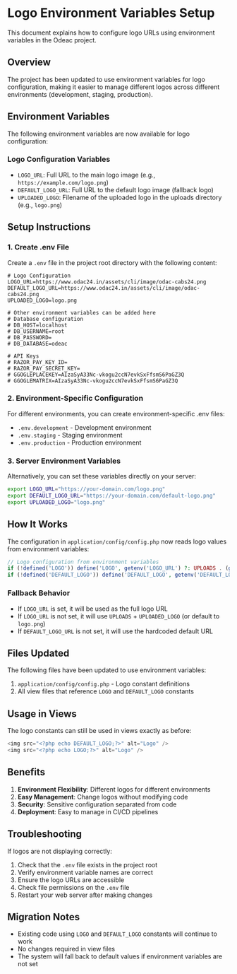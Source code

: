 # Logo Environment Variables Setup

This document explains how to configure logo URLs using environment variables in the Odeac project.

## Overview

The project has been updated to use environment variables for logo configuration, making it easier to manage different logos across different environments (development, staging, production).

## Environment Variables

The following environment variables are now available for logo configuration:

### Logo Configuration Variables

- `LOGO_URL`: Full URL to the main logo image (e.g., `https://example.com/logo.png`)
- `DEFAULT_LOGO_URL`: Full URL to the default logo image (fallback logo)
- `UPLOADED_LOGO`: Filename of the uploaded logo in the uploads directory (e.g., `logo.png`)

## Setup Instructions

### 1. Create .env File

Create a `.env` file in the project root directory with the following content:

```env
# Logo Configuration
LOGO_URL=https://www.odac24.in/assets/cli/image/odac-cabs24.png
DEFAULT_LOGO_URL=https://www.odac24.in/assets/cli/image/odac-cabs24.png
UPLOADED_LOGO=logo.png

# Other environment variables can be added here
# Database configuration
# DB_HOST=localhost
# DB_USERNAME=root
# DB_PASSWORD=
# DB_DATABASE=odeac

# API Keys
# RAZOR_PAY_KEY_ID=
# RAZOR_PAY_SECRET_KEY=
# GGOGLEPLACEKEY=AIzaSyA33Nc-vkogu2ccN7evkSxFfsmS6PaGZ3Q
# GGOGLEMATRIX=AIzaSyA33Nc-vkogu2ccN7evkSxFfsmS6PaGZ3Q
```

### 2. Environment-Specific Configuration

For different environments, you can create environment-specific .env files:

- `.env.development` - Development environment
- `.env.staging` - Staging environment  
- `.env.production` - Production environment

### 3. Server Environment Variables

Alternatively, you can set these variables directly on your server:

```bash
export LOGO_URL="https://your-domain.com/logo.png"
export DEFAULT_LOGO_URL="https://your-domain.com/default-logo.png"
export UPLOADED_LOGO="logo.png"
```

## How It Works

The configuration in `application/config/config.php` now reads logo values from environment variables:

```php
// Logo configuration from environment variables
if (!defined('LOGO')) define('LOGO', getenv('LOGO_URL') ?: UPLOADS . (getenv('UPLOADED_LOGO') ?: 'logo.png'));
if (!defined('DEFAULT_LOGO')) define('DEFAULT_LOGO', getenv('DEFAULT_LOGO_URL') ?: 'https://www.odac24.in/assets/cli/image/odac-cabs24.png');
```

### Fallback Behavior

- If `LOGO_URL` is set, it will be used as the full logo URL
- If `LOGO_URL` is not set, it will use `UPLOADS` + `UPLOADED_LOGO` (or default to `logo.png`)
- If `DEFAULT_LOGO_URL` is not set, it will use the hardcoded default URL

## Files Updated

The following files have been updated to use environment variables:

1. `application/config/config.php` - Logo constant definitions
2. All view files that reference `LOGO` and `DEFAULT_LOGO` constants

## Usage in Views

The logo constants can still be used in views exactly as before:

```php
<img src="<?php echo DEFAULT_LOGO;?>" alt="Logo" />
<img src="<?php echo LOGO;?>" alt="Logo" />
```

## Benefits

1. **Environment Flexibility**: Different logos for different environments
2. **Easy Management**: Change logos without modifying code
3. **Security**: Sensitive configuration separated from code
4. **Deployment**: Easy to manage in CI/CD pipelines

## Troubleshooting

If logos are not displaying correctly:

1. Check that the `.env` file exists in the project root
2. Verify environment variable names are correct
3. Ensure the logo URLs are accessible
4. Check file permissions on the `.env` file
5. Restart your web server after making changes

## Migration Notes

- Existing code using `LOGO` and `DEFAULT_LOGO` constants will continue to work
- No changes required in view files
- The system will fall back to default values if environment variables are not set 